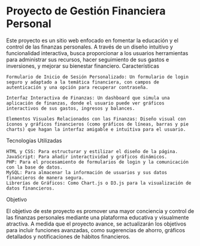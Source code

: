 # Proyecto de Gestión Financiera Personal

Este proyecto es un sitio web enfocado en fomentar la educación y el control de las finanzas personales. A través de un diseño intuitivo y funcionalidad interactiva, busca proporcionar a los usuarios herramientas para administrar sus recursos, hacer seguimiento de sus gastos e inversiones, y mejorar su bienestar financiero.
Características

    Formulario de Inicio de Sesión Personalizado: Un formulario de login seguro y adaptado a la temática financiera, con campos de autenticación y una opción para recuperar contraseña.

    Interfaz Interactiva de Finanzas: Un dashboard que simula una aplicación de finanzas, donde el usuario puede ver gráficos interactivos de sus gastos, ingresos y balances.

    Elementos Visuales Relacionados con las Finanzas: Diseño visual con íconos y gráficos financieros (como gráficos de líneas, barras y pie charts) que hagan la interfaz amigable e intuitiva para el usuario.

Tecnologías Utilizadas

    HTML y CSS: Para estructurar y estilizar el diseño de la página.
    JavaScript: Para añadir interactividad y gráficos dinámicos.
    PHP: Para el procesamiento de formularios de login y la comunicación con la base de datos.
    MySQL: Para almacenar la información de usuarios y sus datos financieros de manera segura.
    Librerías de Gráficos: Como Chart.js o D3.js para la visualización de datos financieros.

Objetivo

El objetivo de este proyecto es promover una mayor conciencia y control de las finanzas personales mediante una plataforma educativa y visualmente atractiva. A medida que el proyecto avance, se actualizarán los objetivos para incluir funciones avanzadas, como sugerencias de ahorro, gráficos detallados y notificaciones de hábitos financieros.
